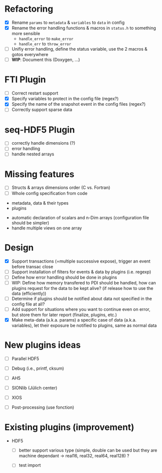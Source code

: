 # Refactoring
- [x] Rename `params` to `metadata` & `variables` to `data` in config
- [x] Rename the error handling functions & macros in `status.h` to something more
  sensible
    - `handle_error` to `make_error`
    - `handle_err` to `throw_error`
- [ ] Unifiy error handling, define the status variable, use the 2 macros & gotos
everywhere
- [ ] __WIP__: Document this (Doxygen, ...)

# FTI Plugin
- [ ] Correct restart support
- [x] Specify variables to protect in the config file (regex?)
- [x] Specify the name of the snapshot event in the config files (regex?)
- [ ] Correctly support sparse data

# seq-HDF5 Plugin
- [ ] correctly handle dimensions (?) 
- [ ] error handling
- [ ] handle nested arrays

# Missing features
- [ ] Structs & arrays dimensions order (C vs. Fortran)
- [ ] Whole config specification from code
 - metadata, data & their types
 - plugins
* automatic declaration of scalars and n-Dim arrays (configuration file should be simpler)
* handle multiple views on one array


# Design
- [x] Support transactions (=multiple successive expose), trigger an event before transac close
- [ ] Support installation of filters for events & data by plugins (i.e. regexp)
- [ ] Define how error handling should be done in plugins
- [ ] WIP: Define how memory transfered to PDI should be handled, how can plugins
  request for the data to be kept alive? (if release how to use the data (efficiently))
- [ ] Determine if plugins should be notified about data not specified in the
  config file at all?
- [ ] Add support for situations where you want to continue even on error, but
  store them for later report (finalize, plugins, etc.)
- [x] Make meta-data (a.k.a. params) a specific case of data (a.k.a. variables),
  let their exposure be notified to plugins, same as normal data

# New plugins ideas
- [ ] Parallel HDF5
- [ ] Debug (i.e., printf, cksum)
- [ ] AH5
- [ ] SIONlib (Jülich center) 
- [ ] XIOS 
- [ ] Post-processing (use fonction)


# Existing plugins (improvement)
* HDF5
   - [ ] better support various type (simple, double can be used but they are machine dependant -> real16, real32, real64, real128) ?
   - [ ] test import
    
